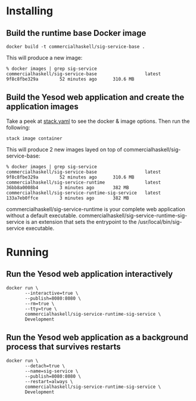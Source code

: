 # Installing

## Build the runtime base Docker image

    docker build -t commercialhaskell/sig-service-base .

This will produce a new image:

    % docker images | grep sig-service
    commercialhaskell/sig-service-base                  latest              9f8c8fbe329a        52 minutes ago      310.6 MB

## Build the Yesod web application and create the application images

Take a peek at [stack.yaml](stack.yaml) to see the docker & image options.  Then
run the following:

    stack image container

This will produce 2 new images layed on top of
commercialhaskell/sig-service-base:

    % docker images | grep sig-service
    commercialhaskell/sig-service-base                  latest              9f8c8fbe329a        52 minutes ago      310.6 MB
    commercialhaskell/sig-service-runtime               latest              36bb8a0008b4        3 minutes ago       382 MB
    commercialhaskell/sig-service-runtime-sig-service   latest              133a7eb0ffce        3 minutes ago       382 MB

commercialhaskell/sig-service-runtime is your complete web
application without a default executable.
commercialhaskell/sig-service-runtime-sig-service is an extension
that sets the entrypoint to the /usr/local/bin/sig-service
executable.

# Running

## Run the Yesod web application interactively

    docker run \
           --interactive=true \
           --publish=8080:8080 \
           --rm=true \
           --tty=true \
           commercialhaskell/sig-service-runtime-sig-service \
           Development

## Run the Yesod web application as a background process that survives restarts

    docker run \
           --detach=true \
           --name=sig-service \
           --publish=8080:8080 \
           --restart=always \
           commercialhaskell/sig-service-runtime-sig-service \
           Development
